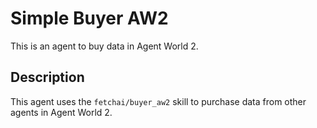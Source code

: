 # Simple Buyer AW2

This is an agent to buy data in Agent World 2.

## Description

This agent uses the `fetchai/buyer_aw2` skill to purchase data from other agents in Agent World 2.
